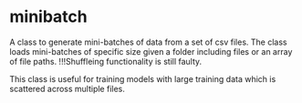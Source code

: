 # minibatch
A class to generate mini-batches of data from a set of csv files.
The class loads mini-batches of specific size given a folder including files or an array of file paths.
!!!Shuffleing functionality is still faulty.

This class is useful for training models with large training data which is scattered across multiple files.
